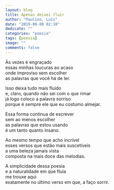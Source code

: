 ```yaml
---
layout: blog
title: Apenas deixei fluir
author: "Paulino, Luís"
date: "2019-08-08 02:38"
dedicate: ""
categories: "poesia"
tags: [poesia]
image: ""
comments: false
---
```

Às vezes é engraçado\
essas minhas loucuras ao acaso\
onde improviso sem escolher\
as palavras que você há de ler.

Isso deixa tudo mais fluído\
e, claro, quando não sei com o que rimar\
já logo coloco a palavra sorriso\
porque é sempre ele que eu costumo almejar.

Essa forma continua de escrever\
sem ao menos escolher\
as palavras que estou usando\
é um tanto quanto insano.

Ao mesmo tempo que acho incrível\
esses versos que estão mais suscetíveis\
a uma beleza jamais vista\
composta na mais doce das melodias.

A simplicidade dessa poesia\
e a naturalidade em que fluía\
me trouxe aqui\
exatamente no último verso em que, a faço sorrir.
